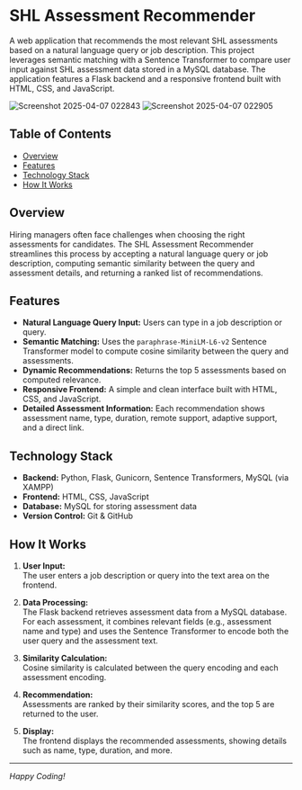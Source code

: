 # SHL Assessment Recommender

A web application that recommends the most relevant SHL assessments based on a natural language query or job description. This project leverages semantic matching with a Sentence Transformer to compare user input against SHL assessment data stored in a MySQL database. The application features a Flask backend and a responsive frontend built with HTML, CSS, and JavaScript.

![Screenshot 2025-04-07 022843](https://github.com/user-attachments/assets/ec1b2ee6-7348-47f0-a6cd-4f23dff02e6c)
![Screenshot 2025-04-07 022905](https://github.com/user-attachments/assets/6b675e8d-e397-421f-827f-b8eaf6fdec48)



## Table of Contents

- [Overview](#overview)
- [Features](#features)
- [Technology Stack](#technology-stack)
- [How It Works](#how-it-works)




## Overview

Hiring managers often face challenges when choosing the right assessments for candidates. The SHL Assessment Recommender streamlines this process by accepting a natural language query or job description, computing semantic similarity between the query and assessment details, and returning a ranked list of recommendations.

## Features

- **Natural Language Query Input:** Users can type in a job description or query.
- **Semantic Matching:** Uses the `paraphrase-MiniLM-L6-v2` Sentence Transformer model to compute cosine similarity between the query and assessments.
- **Dynamic Recommendations:** Returns the top 5 assessments based on computed relevance.
- **Responsive Frontend:** A simple and clean interface built with HTML, CSS, and JavaScript.
- **Detailed Assessment Information:** Each recommendation shows assessment name, type, duration, remote support, adaptive support, and a direct link.

## Technology Stack

- **Backend:** Python, Flask, Gunicorn, Sentence Transformers, MySQL (via XAMPP)
- **Frontend:** HTML, CSS, JavaScript
- **Database:** MySQL for storing assessment data
- **Version Control:** Git & GitHub

## How It Works

1. **User Input:**  
   The user enters a job description or query into the text area on the frontend.

2. **Data Processing:**  
   The Flask backend retrieves assessment data from a MySQL database. For each assessment, it combines relevant fields (e.g., assessment name and type) and uses the Sentence Transformer to encode both the user query and the assessment text.

3. **Similarity Calculation:**  
   Cosine similarity is calculated between the query encoding and each assessment encoding.

4. **Recommendation:**  
   Assessments are ranked by their similarity scores, and the top 5 are returned to the user.

5. **Display:**  
   The frontend displays the recommended assessments, showing details such as name, type, duration, and more.


---

*Happy Coding!*
